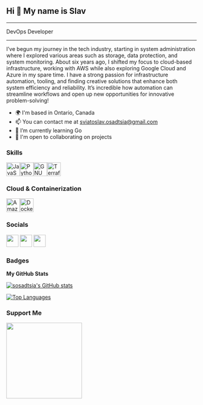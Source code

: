 ## Hi 👋 My name is Slav
------------------------

DevOps Developer
________________

I’ve begun my journey in the tech industry, starting in system administration where I explored various areas such as storage, data protection, and system monitoring. About six years ago, I shifted my focus to cloud-based infrastructure, working with AWS while also exploring Google Cloud and Azure in my spare time. I have a strong passion for infrastructure automation, tooling, and finding creative solutions that enhance both system efficiency and reliability. It’s incredible how automation can streamline workflows and open up new opportunities for innovative problem-solving! 

* 🌍  I'm based in Ontario, Canada
* 📫  You can contact me at [sviatoslav.osadtsia@gmail.com](mailto:sviatoslav.osadtsia@gmail.com)
* 🌱  I’m currently learning Go
* 🤝  I'm open to collaborating on projects

### Skills

<p align="left">
<a href="https://developer.mozilla.org/en-US/docs/Web/JavaScript" target="_blank" rel="noreferrer"><img src="https://raw.githubusercontent.com/danielcranney/readme-generator/main/public/icons/skills/javascript-colored.svg" width="36" height="36" alt="JavaScript" /></a></a><a href="https://www.python.org/" target="_blank" rel="noreferrer"><img src="https://raw.githubusercontent.com/danielcranney/readme-generator/main/public/icons/skills/python-colored.svg" width="36" height="36" alt="Python" /></a><a href="https://www.gnu.org/software/bash/" target="_blank" rel="noreferrer"><img src="https://raw.githubusercontent.com/danielcranney/readme-generator/main/public/icons/skills/gnubash.svg" width="36" height="36" alt="GNU Bash" /></a><a href="https://www.terraform.io/" target="_blank" rel="noreferrer"><img src="https://raw.githubusercontent.com/danielcranney/readme-generator/main/public/icons/skills/terraform-colored.svg" width="36" height="36" alt="Terraform" /></a>
</p>


### Cloud & Containerization

<p align="left">
<a href="https://aws.amazon.com" target="_blank" rel="noreferrer"><img src="https://raw.githubusercontent.com/danielcranney/readme-generator/main/public/icons/skills/aws-colored.svg" width="36" height="36" alt="Amazon Web Services" /></a><a href="https://www.docker.com/" target="_blank" rel="noreferrer"><img src="https://raw.githubusercontent.com/danielcranney/readme-generator/main/public/icons/skills/docker-colored.svg" width="36" height="36" alt="Docker" /></a>
</p>

### Socials

<p align="left"> <a href="https://discord.com/users/shr00mage" target="_blank" rel="noreferrer"><img src="https://raw.githubusercontent.com/danielcranney/readme-generator/main/public/icons/socials/discord.svg" width="32" height="32" /></a> <a href="https://www.github.com/sosadtsia" target="_blank" rel="noreferrer"><img src="https://raw.githubusercontent.com/danielcranney/readme-generator/main/public/icons/socials/github.svg" width="32" height="32" /></a> <a href="https://www.linkedin.com/in/sviatoslavosadtsia/" target="_blank" rel="noreferrer"><img src="https://raw.githubusercontent.com/danielcranney/readme-generator/main/public/icons/socials/linkedin.svg" width="32" height="32" /></a> </p>
                                                                                                                                                                                                                                                                                                                                                                                                                                                                                                                                                                                                                                                            
### Badges

<b>My GitHub Stats</b>

<a href="http://www.github.com/sosadtsia"><img src="https://github-readme-stats.vercel.app/api?username=sosadtsia&show_icons=true&hide=&count_private=true&title_color=0891b2&text_color=ffffff&icon_color=0891b2&bg_color=1c1917&hide_border=true&show_icons=true" alt="sosadtsia's GitHub stats" /></a>

<a href="https://github.com/sosadtsia" align="left"><img src="https://github-readme-stats.vercel.app/api/top-langs/?username=sosadtsia&langs_count=10&title_color=0891b2&text_color=ffffff&icon_color=0891b2&bg_color=1c1917&hide_border=true&locale=en&custom_title=Top%20%Languages" alt="Top Languages" /></a>

### Support Me

<a href="https://www.buymeacoffee.com/sosadtsia"><img src="https://cdn.buymeacoffee.com/buttons/v2/default-yellow.png" width="200" /></a>
